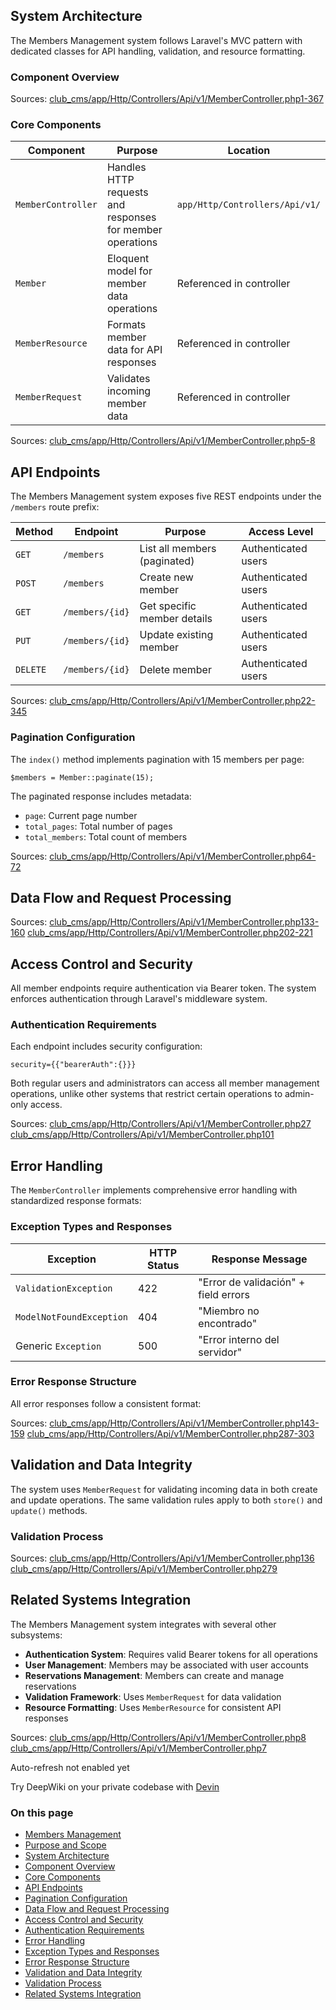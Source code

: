 ## System Architecture

The Members Management system follows Laravel's MVC pattern with dedicated classes for API handling, validation, and resource formatting.

### Component Overview

Sources: [club\_cms/app/Http/Controllers/Api/v1/MemberController.php1-367]()

### Core Components

| Component | Purpose | Location |
| --- | --- | --- |
| `MemberController` | Handles HTTP requests and responses for member operations | `app/Http/Controllers/Api/v1/` |
| `Member` | Eloquent model for member data operations | Referenced in controller |
| `MemberResource` | Formats member data for API responses | Referenced in controller |
| `MemberRequest` | Validates incoming member data | Referenced in controller |

Sources: [club\_cms/app/Http/Controllers/Api/v1/MemberController.php5-8]()

## API Endpoints

The Members Management system exposes five REST endpoints under the `/members` route prefix:

| Method | Endpoint | Purpose | Access Level |
| --- | --- | --- | --- |
| `GET` | `/members` | List all members (paginated) | Authenticated users |
| `POST` | `/members` | Create new member | Authenticated users |
| `GET` | `/members/{id}` | Get specific member details | Authenticated users |
| `PUT` | `/members/{id}` | Update existing member | Authenticated users |
| `DELETE` | `/members/{id}` | Delete member | Authenticated users |

Sources: [club\_cms/app/Http/Controllers/Api/v1/MemberController.php22-345]()

### Pagination Configuration

The `index()` method implements pagination with 15 members per page:

```
$members = Member::paginate(15);

```

The paginated response includes metadata:

* `page`: Current page number
* `total_pages`: Total number of pages
* `total_members`: Total count of members

Sources: [club\_cms/app/Http/Controllers/Api/v1/MemberController.php64-72]()

## Data Flow and Request Processing

Sources: [club\_cms/app/Http/Controllers/Api/v1/MemberController.php133-160]() [club\_cms/app/Http/Controllers/Api/v1/MemberController.php202-221]()

## Access Control and Security

All member endpoints require authentication via Bearer token. The system enforces authentication through Laravel's middleware system.

### Authentication Requirements

Each endpoint includes security configuration:

```
security={{"bearerAuth":{}}}

```

Both regular users and administrators can access all member management operations, unlike other systems that restrict certain operations to admin-only access.

Sources: [club\_cms/app/Http/Controllers/Api/v1/MemberController.php27]() [club\_cms/app/Http/Controllers/Api/v1/MemberController.php101]()

## Error Handling

The `MemberController` implements comprehensive error handling with standardized response formats:

### Exception Types and Responses

| Exception | HTTP Status | Response Message |
| --- | --- | --- |
| `ValidationException` | 422 | "Error de validación" + field errors |
| `ModelNotFoundException` | 404 | "Miembro no encontrado" |
| Generic `Exception` | 500 | "Error interno del servidor" |

### Error Response Structure

All error responses follow a consistent format:

Sources: [club\_cms/app/Http/Controllers/Api/v1/MemberController.php143-159]() [club\_cms/app/Http/Controllers/Api/v1/MemberController.php287-303]()

## Validation and Data Integrity

The system uses `MemberRequest` for validating incoming data in both create and update operations. The same validation rules apply to both `store()` and `update()` methods.

### Validation Process

Sources: [club\_cms/app/Http/Controllers/Api/v1/MemberController.php136]() [club\_cms/app/Http/Controllers/Api/v1/MemberController.php279]()

## Related Systems Integration

The Members Management system integrates with several other subsystems:

* **Authentication System**: Requires valid Bearer tokens for all operations
* **User Management**: Members may be associated with user accounts
* **Reservations Management**: Members can create and manage reservations
* **Validation Framework**: Uses `MemberRequest` for data validation
* **Resource Formatting**: Uses `MemberResource` for consistent API responses

Sources: [club\_cms/app/Http/Controllers/Api/v1/MemberController.php8]() [club\_cms/app/Http/Controllers/Api/v1/MemberController.php7]()

Auto-refresh not enabled yet

Try DeepWiki on your private codebase with [Devin]()

### On this page

* [Members Management]()
* [Purpose and Scope]()
* [System Architecture]()
* [Component Overview]()
* [Core Components]()
* [API Endpoints]()
* [Pagination Configuration]()
* [Data Flow and Request Processing]()
* [Access Control and Security]()
* [Authentication Requirements]()
* [Error Handling]()
* [Exception Types and Responses]()
* [Error Response Structure]()
* [Validation and Data Integrity]()
* [Validation Process]()
* [Related Systems Integration]()